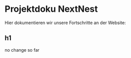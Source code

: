 # Projektdoku NextNest

Hier dokumentieren wir unsere Fortschritte an der Website:

## h1

no change so far 